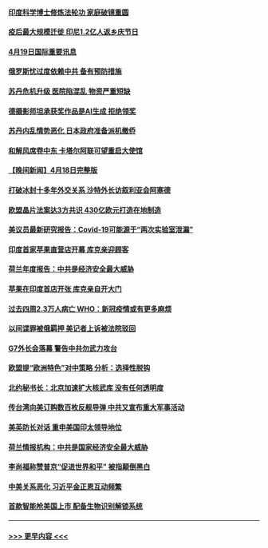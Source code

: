 #### [印度科学博士修炼法轮功 家庭破镜重圆](../pages/prog202/a103694452.md?t=04200043) 
#### [疫后最大规模迁徙 印尼1.2亿人返乡庆节日](../pages/prog202/a103694410.md?t=04200043) 
#### [4月19日国际重要讯息](../pages/prog202/a103694391.md?t=04200043) 
#### [俄罗斯忧过度依赖中共 备有预防措施](../pages/prog202/a103694374.md?t=04200043) 
#### [苏丹危机升级 医院陷混乱 物资严重短缺](../pages/prog202/a103694369.md?t=04200043) 
#### [德摄影师坦承获奖作品是AI生成 拒绝领奖](../pages/prog202/a103694366.md?t=04200043) 
#### [苏丹内乱情势恶化 日本政府准备派机撤侨](../pages/prog202/a103694297.md?t=04200043) 
#### [和解风席卷中东 卡塔尔阿联可望重启大使馆](../pages/prog202/a103694219.md?t=04200043) 
#### [【晚间新闻】4月18日完整版](../pages/prog202/a103694120.md?t=04200043) 
#### [打破冰封十多年外交关系 沙特外长访叙利亚会阿塞德](../pages/prog202/a103694182.md?t=04200043) 
#### [欧盟晶片法案达3方共识 430亿欧元打造在地制造](../pages/prog202/a103694156.md?t=04200043) 
#### [美议员最新研究报告：Covid-19可能源于“两次实验室泄漏”](../pages/prog202/a103694123.md?t=04200043) 
#### [印度首家苹果直营店开幕 库克亲迎顾客](../pages/prog202/a103694136.md?t=04200043) 
#### [荷兰年度报告：中共是经济安全最大威胁](../pages/prog202/a103693997.md?t=04200043) 
#### [苹果在印度首店开张 库克亲自开大门](../pages/prog202/a103694005.md?t=04200043) 
#### [过去四周2.3万人病亡 WHO：新冠疫情或有更多麻烦](../pages/prog202/a103694013.md?t=04200043) 
#### [以间谍罪被俄羁押 美记者上诉被法院驳回](../pages/prog202/a103694001.md?t=04200043) 
#### [G7外长会落幕 警告中共勿武力攻台](../pages/prog202/a103694000.md?t=04200043) 
#### [欧盟提“欧洲特色”对中策略 分析：选择性脱钩](../pages/prog202/a103693999.md?t=04200043) 
#### [北约秘书长：北京加速扩大核武库 没有任何透明度](../pages/prog202/a103693906.md?t=04200043) 
#### [传台湾向美订购数百枚反舰导弹 中共又宣布重大军事活动](../pages/prog202/a103693884.md?t=04200043) 
#### [美英防长对话 重申美国印太领导地位](../pages/prog202/a103693827.md?t=04200043) 
#### [荷兰情报机构：中共是国家经济安全最大威胁](../pages/prog202/a103693828.md?t=04200043) 
#### [李尚福称赞普京“促进世界和平” 被指颠倒黑白](../pages/prog202/a103693682.md?t=04200043) 
#### [中美关系恶化 习近平金正恩互动频繁](../pages/prog202/a103693535.md?t=04200043) 
#### [首款智能枪美国上市 配备生物识别解锁系统](../pages/prog202/a103693513.md?t=04200043) 

----
#### [ >>> 更早内容 <<< ](../indexes/prog202-earlier.md)
